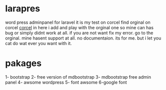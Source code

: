 # larapres
word press adminpanel for laravel it is my test on corcel 
find orginal on corcel <a href="https://github.com/corcel/corcel.git">corcel</a>
in here i add and play with the orginal one so mine can has bug or simply didnt work at all.
if you are not want fix my error. go to the orginal.
mine hasent support at all. no documentaion. 
its for me. but i let you cat do wat ever you want with it.
# pakages
1- bootstrap
2- free version of mdbootstrap
3- mdbootstrap free admin panel
4- awsome wordpress
5- font awsome 
6-google font

